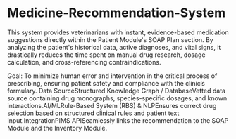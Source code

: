 # Medicine-Recommendation-System
This system provides veterinarians with instant, evidence-based medication suggestions directly within the Patient Module's SOAP Plan section. By analyzing the patient's historical data, active diagnoses, and vital signs, it drastically reduces the time spent on manual drug research, dosage calculation, and cross-referencing contraindications.

Goal:   To minimize human error and intervention in the critical process of prescribing, ensuring patient safety and compliance with the clinic’s formulary.
Data SourceStructured Knowledge Graph / DatabaseVetted data source containing drug monographs, species-specific dosages, and known interactions.AI/MLRule-Based System (RBS) & NLPEnsures correct drug selection based on structured clinical rules and patient text input.IntegrationPIMS APISeamlessly links the recommendation to the SOAP Module and the Inventory Module.



